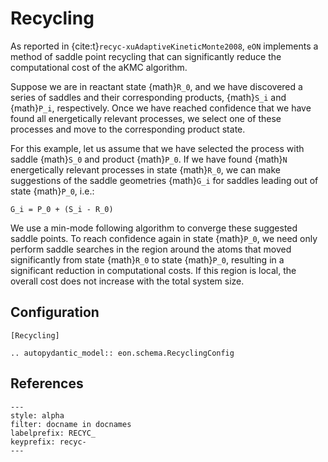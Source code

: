 # Recycling

As reported in {cite:t}`recyc-xuAdaptiveKineticMonte2008`, `eON` implements a
method of saddle point recycling that can significantly reduce the computational
cost of the aKMC algorithm.

Suppose we are in reactant state {math}`R_0`, and we have discovered a series of
saddles and their corresponding products, {math}`S_i` and {math}`P_i`,
respectively. Once we have reached confidence that we have found all
energetically relevant processes, we select one of these processes and move to
the corresponding product state.

For this example, let us assume that we have selected the process with saddle
{math}`S_0` and product {math}`P_0`. If we have found {math}`N` energetically
relevant processes in state {math}`R_0`, we can make suggestions of the saddle
geometries {math}`G_i` for saddles leading out of state {math}`P_0`, i.e.:

```{math}
G_i = P_0 + (S_i - R_0)
```


We use a min-mode following algorithm to converge these suggested saddle points.
To reach confidence again in state {math}`P_0`, we need only perform saddle
searches in the region around the atoms that moved significantly from state
{math}`R_0` to state {math}`P_0`, resulting in a significant reduction in
computational costs. If this region is local, the overall cost does not
increase with the total system size.

## Configuration

```{code-block} ini
[Recycling]
```


```{eval-rst}
.. autopydantic_model:: eon.schema.RecyclingConfig
```

## References

```{bibliography}
---
style: alpha
filter: docname in docnames
labelprefix: RECYC_
keyprefix: recyc-
---
```
